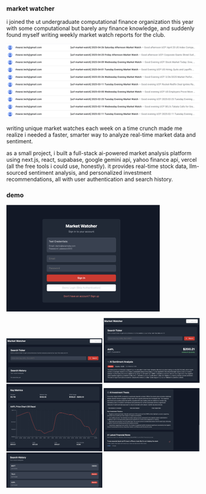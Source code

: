 ### market watcher

i joined the ut undergraduate computational finance organization this year with some computational but barely any finance knowledge, and suddenly found myself writing weekly market watch reports for the club.

![Screenshot](demo/mws.png)

writing unique market watches each week on a time crunch made me realize i needed a faster, smarter way to analyze real-time market data and sentiment. 

as a small project, i built a full-stack ai-powered market analysis platform using next.js, react, supabase, google gemini api, yahoo finance api, vercel (all the free tools i could use, honestly). it provides real-time stock data, llm-sourced sentiment analysis, and personalized investment recommendations, all with user authentication and search history.

### demo 

<img src="demo/login.png" width="400"/>
<p float="left">
  <img src="demo/user-0.png" width="250"/>
  <img src="demo/user-1.png" width="250"/>
  <img src="demo/user-2.png" width="250"/>
  <img src="demo/user-3.png" width="250"/>
  <img src="demo/user-4.png" width="250"/>
</p>



